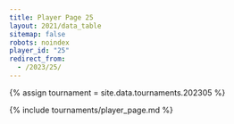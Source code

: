```yaml
---
title: Player Page 25
layout: 2021/data_table
sitemap: false
robots: noindex
player_id: "25"
redirect_from:
  - /2023/25/
---
```

{% assign tournament = site.data.tournaments.202305 %}

{% include tournaments/player_page.md %}
